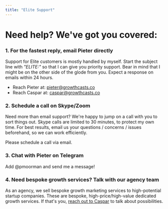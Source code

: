 ```yaml
---
title: "Elite Support"
---
```


# Need help? We've got you covered:



### 1. For the fastest reply, email Pieter directly

Support for Elite customers is mostly handled by myself. Start the subject line with _"ELITE:"_ so that I can give you priority support.
Bear in mind that I might be on the other side of the glode from you. Expect a response on emails within 24 hours.

- Reach Pieter at: [pieter@growthcasts.co](mailto:pieter@growthcasts.co)
- Reach Caspar at: [caspar@growthcasts.co](mailto:caspar@growthcasts.co)



### 2. Schedule a call on Skype/Zoom

Need more than email support? We're happy to jump on a call with you to sort things out. Skype calls are limited to 30 minutes, to protect my own time. For best results, email us your questions / concerns / issues beforehand, so we can work efficiently.

Please schedule a call via email.


### 3. Chat with Pieter on Telegram

Add @pmoorman and send me a message!


### 4. Need bespoke growth services? Talk with our agency team

As an agency, we sell bespoke growth marketing services to high-potential startup companies. These are bespoke, high-price/high-value dedicated growth services. If that's you, [reach out to Caspar](mailto:caspar@growthcasts.co) to talk about possibilities.